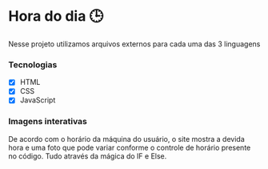 # Hora do dia 🕒
<p> Nesse projeto utilizamos arquivos externos para cada uma das 3 linguagens </p>

### Tecnologias
- [x] HTML
- [x] CSS
- [x] JavaScript 

### Imagens interativas
<p> 
 De acordo com o horário da máquina do usuário, o site mostra a devida hora e uma foto que pode variar conforme 
 o controle de horário presente no código. Tudo através da mágica do IF e Else.
</p>

